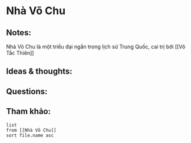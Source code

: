 # Nhà Võ Chu

## Notes:
Nhà Võ Chu là một triều đại ngắn trong lịch sử Trung Quốc, cai trị bởi [[Võ Tắc Thiên]]

## Ideas & thoughts:

## Questions:


## Tham khảo:
```dataview
list
from [[Nhà Võ Chu]]
sort file.name asc
```